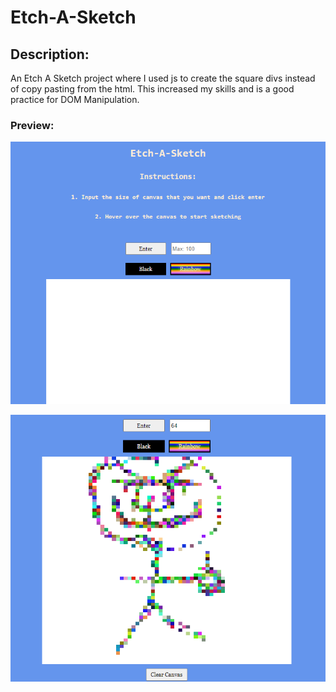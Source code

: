 # Etch-A-Sketch
## Description:
An Etch A Sketch project where I used js to create the square divs instead of copy pasting from the html. This increased my skills and is a good practice for DOM Manipulation. <br/>


### Preview:

![Instructions](img/Instructions.png)

![Drawing](img/Drawing.png)